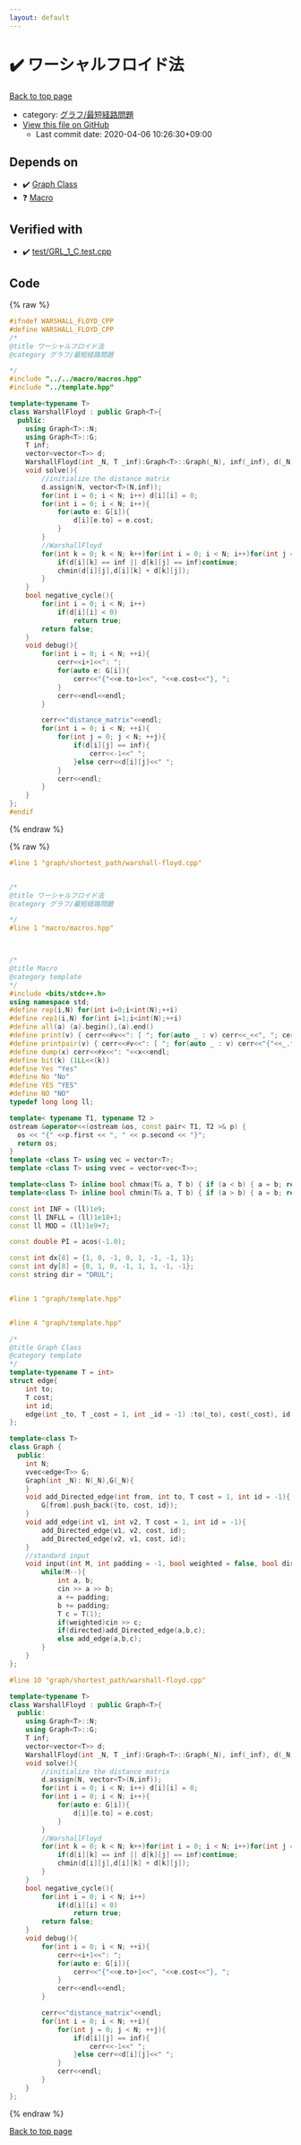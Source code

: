 ```yaml
---
layout: default
---
```


<!-- mathjax config similar to math.stackexchange -->
<script type="text/javascript" async
  src="https://cdnjs.cloudflare.com/ajax/libs/mathjax/2.7.5/MathJax.js?config=TeX-MML-AM_CHTML">
</script>
<script type="text/x-mathjax-config">
  MathJax.Hub.Config({
    TeX: { equationNumbers: { autoNumber: "AMS" }},
    tex2jax: {
      inlineMath: [ ['$','$'] ],
      processEscapes: true
    },
    "HTML-CSS": { matchFontHeight: false },
    displayAlign: "left",
    displayIndent: "2em"
  });
</script>

<script type="text/javascript" src="https://cdnjs.cloudflare.com/ajax/libs/jquery/3.4.1/jquery.min.js"></script>
<script src="https://cdn.jsdelivr.net/npm/jquery-balloon-js@1.1.2/jquery.balloon.min.js" integrity="sha256-ZEYs9VrgAeNuPvs15E39OsyOJaIkXEEt10fzxJ20+2I=" crossorigin="anonymous"></script>
<script type="text/javascript" src="../../../assets/js/copy-button.js"></script>
<link rel="stylesheet" href="../../../assets/css/copy-button.css" />


# :heavy_check_mark: ワーシャルフロイド法

<a href="../../../index.html">Back to top page</a>

* category: <a href="../../../index.html#64bd4d1b924015ba12846ca8fcc2a63b">グラフ/最短経路問題</a>
* <a href="{{ site.github.repository_url }}/blob/master/graph/shortest_path/warshall-floyd.cpp">View this file on GitHub</a>
    - Last commit date: 2020-04-06 10:26:30+09:00




## Depends on

* :heavy_check_mark: <a href="../template.hpp.html">Graph Class</a>
* :question: <a href="../../macro/macros.hpp.html">Macro</a>


## Verified with

* :heavy_check_mark: <a href="../../../verify/test/GRL_1_C.test.cpp.html">test/GRL_1_C.test.cpp</a>


## Code

<a id="unbundled"></a>
{% raw %}
```cpp
#ifndef WARSHALL_FLOYD_CPP
#define WARSHALL_FLOYD_CPP
/*
@title ワーシャルフロイド法
@category グラフ/最短経路問題

*/
#include "../../macro/macros.hpp"
#include "../template.hpp"

template<typename T>
class WarshallFloyd : public Graph<T>{
  public:
    using Graph<T>::N;
    using Graph<T>::G;
    T inf;
    vector<vector<T>> d;
    WarshallFloyd(int _N, T _inf):Graph<T>::Graph(_N), inf(_inf), d(_N,vector<T>(_N,_inf)){}
    void solve(){
        //initialize the distance matrix
        d.assign(N, vector<T>(N,inf));
        for(int i = 0; i < N; i++) d[i][i] = 0;
        for(int i = 0; i < N; i++){
            for(auto e: G[i]){
                d[i][e.to] = e.cost;
            }
        }
        //WarshallFloyd
        for(int k = 0; k < N; k++)for(int i = 0; i < N; i++)for(int j = 0; j < N; j++){
            if(d[i][k] == inf || d[k][j] == inf)continue;
            chmin(d[i][j],d[i][k] + d[k][j]);
        }
    }
    bool negative_cycle(){
        for(int i = 0; i < N; i++)
            if(d[i][i] < 0)
                return true;
        return false;
    }
    void debug(){
        for(int i = 0; i < N; ++i){
            cerr<<i+1<<": ";
            for(auto e: G[i]){
                cerr<<"{"<<e.to+1<<", "<<e.cost<<"}, ";
            }
            cerr<<endl<<endl;
        }

        cerr<<"distance_matrix"<<endl;
        for(int i = 0; i < N; ++i){
            for(int j = 0; j < N; ++j){
                if(d[i][j] == inf){
                    cerr<<-1<<" ";
                }else cerr<<d[i][j]<<" ";
            }
            cerr<<endl;
        }
    }
};
#endif
```
{% endraw %}

<a id="bundled"></a>
{% raw %}
```cpp
#line 1 "graph/shortest_path/warshall-floyd.cpp"


/*
@title ワーシャルフロイド法
@category グラフ/最短経路問題

*/
#line 1 "macro/macros.hpp"



/*
@title Macro
@category template
*/
#include <bits/stdc++.h>
using namespace std;
#define rep(i,N) for(int i=0;i<int(N);++i)
#define rep1(i,N) for(int i=1;i<int(N);++i)
#define all(a) (a).begin(),(a).end()
#define print(v) { cerr<<#v<<": [ "; for(auto _ : v) cerr<<_<<", "; cerr<<"]"<<endl; }
#define printpair(v) { cerr<<#v<<": [ "; for(auto _ : v) cerr<<"{"<<_.first<<","<<_.second<<"}"<<", "; cerr<<"]"<<endl; }
#define dump(x) cerr<<#x<<": "<<x<<endl;
#define bit(k) (1LL<<(k))
#define Yes "Yes"
#define No "No"
#define YES "YES"
#define NO "NO"
typedef long long ll;

template< typename T1, typename T2 >
ostream &operator<<(ostream &os, const pair< T1, T2 >& p) {
  os << "{" <<p.first << ", " << p.second << "}";
  return os;
}
template <class T> using vec = vector<T>;
template <class T> using vvec = vector<vec<T>>;

template<class T> inline bool chmax(T& a, T b) { if (a < b) { a = b; return true; } return false; }
template<class T> inline bool chmin(T& a, T b) { if (a > b) { a = b; return true; } return false; }

const int INF = (ll)1e9;
const ll INFLL = (ll)1e18+1;
const ll MOD = (ll)1e9+7;

const double PI = acos(-1.0);

const int dx[8] = {1, 0, -1, 0, 1, -1, -1, 1};
const int dy[8] = {0, 1, 0, -1, 1, 1, -1, -1};
const string dir = "DRUL";


#line 1 "graph/template.hpp"


#line 4 "graph/template.hpp"

/*
@title Graph Class
@category template
*/
template<typename T = int>
struct edge{
    int to;
    T cost;
    int id;
    edge(int _to, T _cost = 1, int _id = -1) :to(_to), cost(_cost), id(_id) {}
};

template<class T>
class Graph {
  public:
    int N;
    vvec<edge<T>> G;
    Graph(int _N): N(_N),G(_N){
    }
    void add_Directed_edge(int from, int to, T cost = 1, int id = -1){
        G[from].push_back({to, cost, id});
    }
    void add_edge(int v1, int v2, T cost = 1, int id = -1){
        add_Directed_edge(v1, v2, cost, id);
        add_Directed_edge(v2, v1, cost, id);
    }
    //standard input
    void input(int M, int padding = -1, bool weighted = false, bool directed = false){
        while(M--){
            int a, b;
            cin >> a >> b;
            a += padding;
            b += padding;
            T c = T(1);
            if(weighted)cin >> c;
            if(directed)add_Directed_edge(a,b,c);
            else add_edge(a,b,c);
        }
    }
};

#line 10 "graph/shortest_path/warshall-floyd.cpp"

template<typename T>
class WarshallFloyd : public Graph<T>{
  public:
    using Graph<T>::N;
    using Graph<T>::G;
    T inf;
    vector<vector<T>> d;
    WarshallFloyd(int _N, T _inf):Graph<T>::Graph(_N), inf(_inf), d(_N,vector<T>(_N,_inf)){}
    void solve(){
        //initialize the distance matrix
        d.assign(N, vector<T>(N,inf));
        for(int i = 0; i < N; i++) d[i][i] = 0;
        for(int i = 0; i < N; i++){
            for(auto e: G[i]){
                d[i][e.to] = e.cost;
            }
        }
        //WarshallFloyd
        for(int k = 0; k < N; k++)for(int i = 0; i < N; i++)for(int j = 0; j < N; j++){
            if(d[i][k] == inf || d[k][j] == inf)continue;
            chmin(d[i][j],d[i][k] + d[k][j]);
        }
    }
    bool negative_cycle(){
        for(int i = 0; i < N; i++)
            if(d[i][i] < 0)
                return true;
        return false;
    }
    void debug(){
        for(int i = 0; i < N; ++i){
            cerr<<i+1<<": ";
            for(auto e: G[i]){
                cerr<<"{"<<e.to+1<<", "<<e.cost<<"}, ";
            }
            cerr<<endl<<endl;
        }

        cerr<<"distance_matrix"<<endl;
        for(int i = 0; i < N; ++i){
            for(int j = 0; j < N; ++j){
                if(d[i][j] == inf){
                    cerr<<-1<<" ";
                }else cerr<<d[i][j]<<" ";
            }
            cerr<<endl;
        }
    }
};


```
{% endraw %}

<a href="../../../index.html">Back to top page</a>

